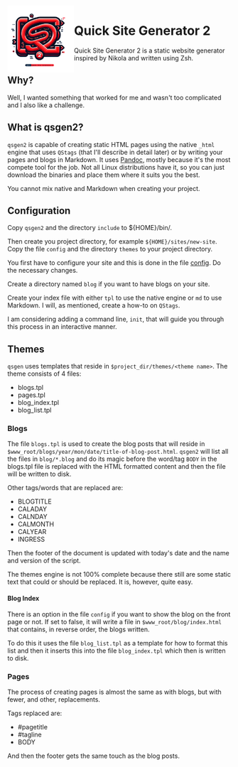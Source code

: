 <img src="qsg2-square.png" width="150" align="left">

# Quick Site Generator 2



Quick Site Generator 2 is a static website generator inspired by Nikola and written using Zsh.

## Why?

Well, I wanted something that worked for me and wasn't too complicated and I also like a challenge.

## What is qsgen2?

```qsgen2``` is capable of creating static HTML pages using the native ```_html``` engine that uses ```QStags``` (that I'll describe in detail later) or by writing your pages and blogs in Markdown. It uses [Pandoc](https://github.com/jgm/pandoc/releases), mostly because it's the most compete tool for the job. Not all Linux distributions have it, so you can just download the binaries and place them where it suits you the best.

You cannot mix native and Markdown when creating your project.

## Configuration

Copy ```qsgen2``` and the directory ```include``` to ${HOME}/bin/.

Then create you project directory, for example ```${HOME}/sites/new-site```.
Copy the file ```config``` and the directory ```themes``` to your project directory.

You first have to configure your site and this is done in the file [config](config).
Do the necessary changes.

Create a directory named ```blog``` if you want to have blogs on your site.

Create your index file with either ```tpl``` to use the native engine or ```md``` to use Markdown.
I will, as mentioned, create a how-to on ```QStags```.

I am considering adding a command line, ```init```, that will guide you through this process in an interactive manner.

## Themes

```qsgen``` uses templates that reside in ```$project_dir/themes/<theme name>```. 
The theme consists of 4 files:

* blogs.tpl
* pages.tpl
* blog_index.tpl
* blog_list.tpl

### Blogs

The file ```blogs.tpl``` is used to create the blog posts that will reside in ```$www_root/blogs/year/mon/date/title-of-blog-post.html```.
```qsgen2``` will list all the files in ```blog/*.blog``` and do its magic before the word/tag ```BODY``` in the blogs.tpl file is replaced with the HTML formatted content and then the file will be written to disk.

Other tags/words that are replaced are:

* BLOGTITLE
* CALADAY
* CALNDAY
* CALMONTH
* CALYEAR
* INGRESS

Then the footer of the document is updated with today's date and the name and version of the script.

The themes engine is not 100% complete because there still are some static text that could or should be replaced. It is, however, quite easy.

#### Blog Index

There is an option in the file ```config``` if you want to show the blog on the front page or not. If set to false, it will write a file in ```$www_root/blog/index.html``` that contains, in reverse order, the blogs written.

To do this it uses the file ```blog_list.tpl``` as a template for how to format this list and then it inserts this into the file ```blog_index.tpl``` which then is written to disk.

### Pages

The process of creating pages is almost the same as with blogs, but with fewer, and other, replacements.

Tags replaced are:

* #pagetitle
* #tagline
* BODY

And then the footer gets the same touch as the blog posts.
